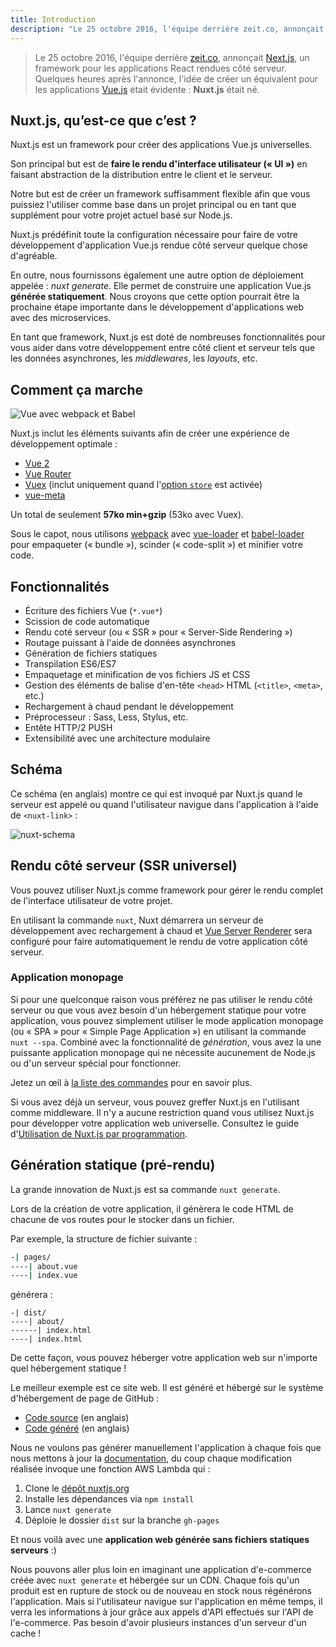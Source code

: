 ```yaml
---
title: Introduction
description: "Le 25 octobre 2016, l'équipe derrière zeit.co, annonçait Next.js, un framework pour les applications React rendues côté serveur. Quelques heures après l'annonce, l'idée de créer un équivalent pour les applications Vue.js était évidente : Nuxt.js était né."
---
```


> Le 25 octobre 2016, l'équipe derrière [zeit.co](https://zeit.co/), annonçait [Next.js](https://zeit.co/blog/next), un framework pour les applications React rendues côté serveur. Quelques heures après l'annonce, l'idée de créer un équivalent pour les applications [Vue.js](https://fr.vuejs.org) était évidente : **Nuxt.js** était né.

## Nuxt.js, qu’est-ce que c’est ?

Nuxt.js est un framework pour créer des applications Vue.js universelles.

Son principal but est de **faire le rendu d'interface utilisateur (« UI »)** en faisant abstraction de la distribution entre le client et le serveur.

Notre but est de créer un framework suffisamment flexible afin que vous puissiez l'utiliser comme base dans un projet principal ou en tant que supplément pour votre projet actuel basé sur Node.js.

Nuxt.js prédéfinit toute la configuration nécessaire pour faire de votre développement d'application Vue.js rendue côté serveur quelque chose d'agréable.

En outre, nous fournissons également une autre option de déploiement appelée : *nuxt generate*. Elle permet de construire une application Vue.js **générée statiquement**.
Nous croyons que cette option pourrait être la prochaine étape importante dans le développement d'applications web avec des microservices.

En tant que framework, Nuxt.js est doté de nombreuses fonctionnalités pour vous aider dans votre développement entre côté client et serveur tels que les données asynchrones, les *middlewares*, les *layouts*, etc.

## Comment ça marche

![Vue avec webpack et Babel](https://i.imgur.com/avEUftE.png)

Nuxt.js inclut les éléments suivants afin de créer une expérience de développement optimale :

- [Vue 2](https://fr.vuejs.org/)
- [Vue Router](https://router.vuejs.org/fr/)
- [Vuex](https://ssr.vuejs.org/fr/) (inclut uniquement quand l'[option `store`](/guide/vuex-store) est activée)
- [vue-meta](https://github.com/declandewet/vue-meta)

Un total de seulement **57ko min+gzip** (53ko avec Vuex).

Sous le capot, nous utilisons [webpack](https://github.com/webpack/webpack) avec [vue-loader](https://github.com/vuejs/vue-loader) et [babel-loader](https://github.com/babel/babel-loader) pour empaqueter (« bundle »), scinder (« code-split ») et minifier votre code.

## Fonctionnalités

- Écriture des fichiers Vue (`*.vue*`)
- Scission de code automatique
- Rendu coté serveur (ou « SSR » pour « Server-Side Rendering »)
- Routage puissant à l'aide de données asynchrones
- Génération de fichiers statiques
- Transpilation ES6/ES7
- Empaquetage et minification de vos fichiers JS et CSS
- Gestion des éléments de balise d'en-tête `<head>` HTML (`<title>`, `<meta>`, etc.)
- Rechargement à chaud pendant le développement
- Préprocesseur : Sass, Less, Stylus, etc.
- Entête HTTP/2 PUSH
- Extensibilité avec une architecture modulaire

## Schéma

Ce schéma (en anglais) montre ce qui est invoqué par Nuxt.js quand le serveur est appelé ou quand l'utilisateur navigue dans l'application à l'aide de `<nuxt-link>` :

![nuxt-schema](/nuxt-schema.png)

## Rendu côté serveur (SSR universel)

Vous pouvez utiliser Nuxt.js comme framework pour gérer le rendu complet de l'interface utilisateur de votre projet.

En utilisant la commande `nuxt`, Nuxt démarrera un serveur de développement avec rechargement à chaud et [Vue Server Renderer](https://ssr.vuejs.org/fr/) sera configuré pour faire automatiquement le rendu de votre application côté serveur.

### Application monopage

Si pour une quelconque raison vous préférez ne pas utiliser le rendu côté serveur ou que vous avez besoin d'un hébergement statique pour votre application, vous pouvez simplement utiliser le mode application monopage (ou « SPA » pour « Simple Page Application ») en utilisant la commande `nuxt --spa`. Combiné avec la fonctionnalité de *génération*, vous avez la une puissante application monopage qui ne nécessite aucunement de Node.js ou d'un serveur spécial pour fonctionner.

Jetez un œil à [la liste des commandes](/guide/commands) pour en savoir plus.

Si vous avez déjà un serveur, vous pouvez greffer Nuxt.js en l'utilisant comme middleware. Il n'y a aucune restriction quand vous utilisez Nuxt.js pour développer votre application web universelle. Consultez le guide d'[Utilisation de Nuxt.js par programmation](/api/nuxt).

## Génération statique (pré-rendu)

La grande innovation de Nuxt.js est sa commande `nuxt generate`.

Lors de la création de votre application, il génèrera le code HTML de chacune de vos routes pour le stocker dans un fichier.

Par exemple, la structure de fichier suivante :

```bash
-| pages/
----| about.vue
----| index.vue
```

générera :

```
-| dist/
----| about/
------| index.html
----| index.html
```

De cette façon, vous pouvez héberger votre application web sur n'importe quel hébergement statique !

Le meilleur exemple est ce site web. Il est généré et hébergé sur le système d'hébergement de page de GitHub :

- [Code source](https://github.com/nuxt/nuxtjs.org) (en anglais)
- [Code généré](https://github.com/nuxt/nuxtjs.org/tree/gh-pages) (en anglais)

Nous ne voulons pas générer manuellement l'application à chaque fois que nous mettons à jour la [documentation](https://github.com/nuxt/docs), du coup chaque modification réalisée invoque une fonction AWS Lambda qui :

1. Clone le [dépôt nuxtjs.org](https://github.com/nuxt/nuxtjs.org)
2. Installe les dépendances via `npm install`
3. Lance `nuxt generate`
4. Déploie le dossier `dist` sur la branche `gh-pages`

Et nous voilà avec une **application web générée sans fichiers statiques serveurs** :)

Nous pouvons aller plus loin en imaginant une application d'e-commerce créée avec `nuxt generate` et hébergée sur un CDN. Chaque fois qu'un produit est en rupture de stock ou de nouveau en stock nous régénérons l'application. Mais si l'utilisateur navigue sur l'application en même temps, il verra les informations à jour grâce aux appels d'API effectués sur l'API de l'e-commerce. Pas besoin d'avoir plusieurs instances d'un serveur d'un cache !
